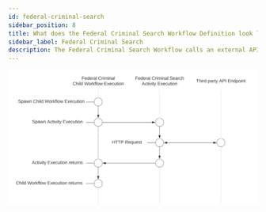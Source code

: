 ```yaml
---
id: federal-criminal-search
sidebar_position: 8
title: What does the Federal Criminal Search Workflow Definition look like?
sidebar_label: Federal Criminal Search
description: The Federal Criminal Search Workflow calls an external API via an Activity Execution and returns the results.
---
```


<!--SNIPSTART background-checks-federal-criminal-workflow-definition-->
<!--SNIPEND-->

![Swim lane diagram of the Federal Criminal Search Child Workflow Execution](images/federal-criminal-search-flow.svg)
